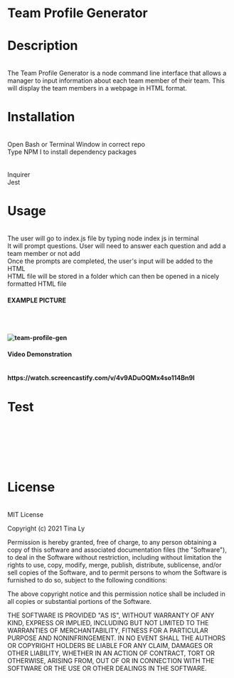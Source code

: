 # Team Profile Generator

<h1>Description</h1><br>
The Team Profile Generator is a node command line interface that allows a manager to input information about each team member of their team. This will display the team members in a webpage in HTML format.<br>

<h1>Installation</h1><br>
Open Bash or Terminal Window in correct repo<br>
Type NPM I to install dependency packages<br>
<br>
<br>
Inquirer<br>
Jest<br>

<h1>Usage</h1><br>
The user will go to index.js file by typing node index js in terminal<br>
It will prompt questions. User will need to answer each question and add a team member or not add <br>
Once the prompts are completed, the user's input will be added to the HTML<br>
HTML file will be stored in a folder which can then be opened in a nicely formatted HTML file<br>

<h4>EXAMPLE PICTURE<h4><br>
  <br>

![team-profile-gen](https://user-images.githubusercontent.com/50894080/141924596-e4962aaf-fb6e-455e-a0d9-654e4de1447a.JPG)



<h4>Video Demonstration<h4><br>
https://watch.screencastify.com/v/4v9ADuOQMx4so114Bn9I
  
<h1>Test<h1><br>
<br>

<h1>License</h1><br>
MIT License<br>

Copyright (c) 2021 Tina Ly <br>

Permission is hereby granted, free of charge, to any person obtaining a copy of this software and associated documentation files (the "Software"), to deal in the Software without restriction, including without limitation the rights to use, copy, modify, merge, publish, distribute, sublicense, and/or sell copies of the Software, and to permit persons to whom the Software is furnished to do so, subject to the following conditions:<br>

The above copyright notice and this permission notice shall be included in all copies or substantial portions of the Software.<br>

THE SOFTWARE IS PROVIDED "AS IS", WITHOUT WARRANTY OF ANY KIND, EXPRESS OR IMPLIED, INCLUDING BUT NOT LIMITED TO THE WARRANTIES OF MERCHANTABILITY, FITNESS FOR A PARTICULAR PURPOSE AND NONINFRINGEMENT. IN NO EVENT SHALL THE AUTHORS OR COPYRIGHT HOLDERS BE LIABLE FOR ANY CLAIM, DAMAGES OR OTHER LIABILITY, WHETHER IN AN ACTION OF CONTRACT, TORT OR OTHERWISE, ARISING FROM, OUT OF OR IN CONNECTION WITH THE SOFTWARE OR THE USE OR OTHER DEALINGS IN THE SOFTWARE.<br>
